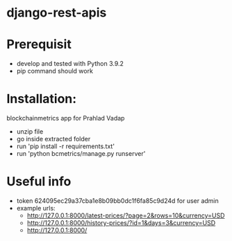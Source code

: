 # django-rest-apis

# Prerequisit
- develop and tested with Python 3.9.2
- pip command should work
# Installation:
blockchainmetrics app for Prahlad Vadap
- unzip file 
- go inside extracted folder
- run 'pip install -r requirements.txt'
- run 'python bcmetrics/manage.py runserver'

# Useful info
- token 624095ec29a37cba1e8b09bb0dc1f6fa85c9d24d for user admin
- example urls:
    - http://127.0.0.1:8000/latest-prices/?page=2&rows=10&currency=USD
    - http://127.0.0.1:8000/history-prices/?id=1&days=3&currency=USD
    - http://127.0.0.1:8000/
